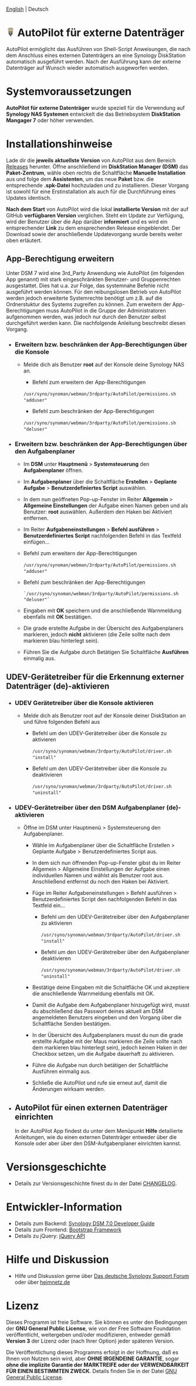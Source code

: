 [English](README_en.md) | Deutsch

# ![Package icon](/ui/images/icon_24.png) AutoPilot für externe Datenträger
AutoPilot ermöglicht das Ausführen von Shell-Script Anweisungen, die nach dem Anschluss eines externen Datenträgers an eine Synology DiskStation automatisch ausgeführt werden. Nach der Ausführung kann der externe Datenträger auf Wunsch wieder automatisch ausgeworfen werden.

# Systemvoraussetzungen
**AutoPilot für externe Datenträger** wurde speziell für die Verwendung auf **Synology NAS Systemen** entwickelt die das Betriebsystem **DiskStation Mangager 7** oder höher verwenden.

# Installationshinweise
Lade dir die **jeweils aktuellste Version** von AutoPilot aus dem Bereich [Releases](https://github.com/toafez/AutoPilot/releases) herunter. Öffne anschließend im **DiskStation Manager (DSM)** das **Paket-Zentrum**, wähle oben rechts die Schaltfläche **Manuelle Installation** aus und folge dem **Assistenten**, um das neue **Paket** bzw. die entsprechende **.spk-Datei** hochzuladen und zu installieren. Dieser Vorgang ist sowohl für eine Erstinstallation als auch für die Durchführung eines Updates identisch.

**Nach dem Start** von AutoPilot wird die lokal **installierte Version** mit der auf GitHub **verfügbaren Version** verglichen. Steht ein Update zur Verfügung, wird der Benutzer über die App darüber **informiert** und es wird ein entsprechender **Link** zu dem ensprechenden Release eingeblendet. Der Download sowie der anschließende Updatevorgang wurde bereits weiter oben erläutert.

## App-Berechtigung erweitern
Unter DSM 7 wird eine 3rd_Party Anwendung wie AutoPilot (im folgenden App genannt) mit stark eingeschränkten Benutzer- und Gruppenrechten ausgestattet. Dies hat u.a. zur Folge, das systemnahe Befehle nicht ausgeführt werden können. Für den reibungslosen Betrieb von AutoPilot werden jedoch erweiterte Systemrechte benötigt um z.B. auf die Ordnerstuktur des Systems zugreifen zu können. Zum erweitern der App-Berechtigungen muss AutoPilot in die Gruppe der Administratoren aufgenommen werden, was jedoch nur durch den Benutzer selbst durchgeführt werden kann. Die nachfolgende Anleitung beschreibt diesen Vorgang.

- ### Erweitern bzw. beschränken der App-Berechtigungen über die Konsole
    - Melde dich als Benutzer **root** auf der Konsole deine Synology NAS an.
        - Befehl zum erweitern der App-Berechtigungen
        
        `/usr/syno/synoman/webman/3rdparty/AutoPilot/permissions.sh "adduser"`

        - Befehl zum beschränken der App-Berechtigungen

        `/usr/syno/synoman/webman/3rdparty/AutoPilot/permissions.sh "deluser"`
 
- ### Erweitern bzw. beschränken der App-Berechtigungen über den Aufgabenplaner

    - Im **DSM** unter **Hauptmenü** > **Systemsteuerung** den **Aufgabenplaner** öffnen.
    - Im **Aufgabenplaner** über die Schaltfläche **Erstellen** > **Geplante Aufgabe** > **Benutzerdefiniertes Script** auswählen.
    - In dem nun geöffneten Pop-up-Fenster im Reiter **Allgemein** > **Allgemeine Einstellungen** der Aufgabe einen Namen geben und als Benutzer: **root** auswählen. Außerdem den Haken bei Aktiviert entfernen.
    - Im Reiter **Aufgabeneinstellungen** > **Befehl ausführen** > **Benutzerdefiniertes Script** nachfolgenden Befehl in das Textfeld einfügen...
    - Befehl zum erweitern der App-Berechtigungen

        `/usr/syno/synoman/webman/3rdparty/AutoPilot/permissions.sh "adduser"`

    - Befehl zum beschränken der App-Berechtigungen

          `/usr/syno/synoman/webman/3rdparty/AutoPilot/permissions.sh "deluser"`

    - Eingaben mit **OK** speichern und die anschließende Warnmeldung ebenfalls mit **OK** bestätigen.
    - Die grade erstellte Aufgabe in der Übersicht des Aufgabenplaners markieren, jedoch **nicht** aktivieren (die Zeile sollte nach dem markieren blau hinterlegt sein).
    - Führen Sie die Aufgabe durch Betätigen Sie Schaltfläche **Ausführen** einmalig aus.

## UDEV-Gerätetreiber für die Erkennung externer Datenträger (de)-aktivieren
- ### UDEV Gerätetreiber über die Konsole aktivieren
    - Melde dich als Benutzer root auf der Konsole deiner DiskStation an und führe folgenden Befehl aus
        - Befehl um den UDEV-Gerätetreiber über die Konsole zu aktivieren

          `/usr/syno/synoman/webman/3rdparty/AutoPilot/driver.sh "install"`

        - Befehl um den UDEV-Gerätetreiber über die Konsole zu deaktivieren

          `/usr/syno/synoman/webman/3rdparty/AutoPilot/driver.sh "uninstall"`

- ### UDEV-Gerätetreiber über den DSM Aufgabenplaner (de)-aktivieren
    - Öffne im DSM unter Hauptmenü > Systemsteuerung den Aufgabenplaner.
        - Wähle im Aufgabenplaner über die Schaltfläche Erstellen > Geplante Aufgabe > Benutzerdefiniertes Script aus.
        - In dem sich nun öffnenden Pop-up-Fenster gibst du im Reiter Allgemein > Allgemeine Einstellungen der Aufgabe einen individuellen Namen und wählst als Benutzer root aus. Anschließend entfernst du noch den Haken bei Aktiviert.
        - Füge im Reiter Aufgabeneinstellungen > Befehl ausführen > Benutzerdefiniertes Script den nachfolgenden Befehl in das Textfeld ein...

            - Befehl um den UDEV-Gerätetreiber über den Aufgabenplaner zu aktivieren

                `/usr/syno/synoman/webman/3rdparty/AutoPilot/driver.sh "install"`

            - Befehl um den UDEV-Gerätetreiber über den Aufgabenplaner deaktivieren

                `/usr/syno/synoman/webman/3rdparty/AutoPilot/driver.sh "uninstall"`

        - Bestätige deine Eingaben mit die Schaltfläche OK und akzeptiere die anschließende Warnmeldung ebenfalls mit OK.
        - Damit die Aufgabe dem Aufgabenplaner hinzugefügt wird, musst du abschließend das Passwort deines aktuell am DSM angemeldeten Benutzers eingeben und den Vorgang über die Schaltfläche Senden bestätigen.
        - In der Übersicht des Aufgabenplaners musst du nun die grade erstellte Aufgabe mit der Maus markieren die Zeile sollte nach dem markieren blau hinterlegt sein), jedoch keinen Haken in der Checkbox setzen, um die Aufgabe dauerhaft zu aktivieren.
        - Führe die Aufgabe nun durch betätigen der Schaltfläche Ausführen einmalig aus.
        - Schließe die AutoPilot und rufe sie erneut auf, damit die Änderungen wirksam werden.

- ## AutoPilot für einen externen Datenträger einrichten
  In der AutoPilot App findest du unter dem Menüpunkt **Hilfe** detailierte Anleitungen, wie du einen externen Datenträger entweder über die Konsole oder aber über den DSM-Aufgabenplaner einrichten kannst.

# Versionsgeschichte
- Details zur Versionsgeschichte finest du in der Datei [CHANGELOG](CHANGELOG).

# Entwickler-Information
- Details zum Backend: [Synology DSM 7.0 Developer Guide](https://help.synology.com/developer-guide/)
- Details zum Frontend: [Bootstrap Framework](https://getbootstrap.com/)
- Details zu jQuery: [jQuery API](https://api.jquery.com/)

# Hilfe und Diskussion
- Hilfe und Diskussion gerne über [Das deutsche Synology Support Forum](https://www.synology-forum.de) oder über [heimnetz.de](https://forum.heimnetz.de)

# Lizenz
Dieses Programm ist freie Software. Sie können es unter den Bedingungen der **GNU General Public License**, wie von der Free Software Foundation veröffentlicht, weitergeben und/oder modifizieren, entweder gemäß **Version 3** der Lizenz oder (nach Ihrer Option) jeder späteren Version.

Die Veröffentlichung dieses Programms erfolgt in der Hoffnung, daß es Ihnen von Nutzen sein wird, aber **OHNE IRGENDEINE GARANTIE**, sogar **ohne die implizite Garantie der MARKTREIFE oder der VERWENDBARKEIT FÜR EINEN BESTIMMTEN ZWECK**. Details finden Sie in der Datei [GNU General Public License](LICENSE).
